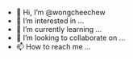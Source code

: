 - 👋 Hi, I’m @wongcheechew
- 👀 I’m interested in ...
- 🌱 I’m currently learning ...
- 💞️ I’m looking to collaborate on ...
- 📫 How to reach me ...

<!---
wongcheechew/wongcheechew is a ✨ special ✨ repository because its `README.md` (this file) appears on your GitHub profile.
You can click the Preview link to take a look at your changes.
--->
